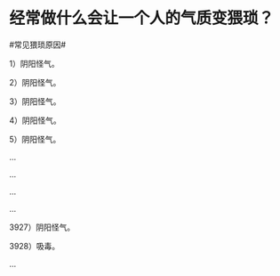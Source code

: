 # 经常做什么会让一个人的气质变猥琐？

\#常见猥琐原因#

1）阴阳怪气。

2）阴阳怪气。

3）阴阳怪气。

4）阴阳怪气。

5）阴阳怪气。

…

…

…



























…

3927）阴阳怪气。

3928）吸毒。

…


